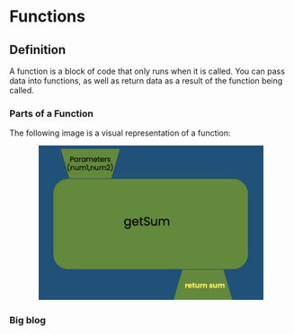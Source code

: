 # Functions
## Definition
A function is a block of code that only runs when it is called. You can pass data into functions, as well as return data as a result of the function being called. 
### Parts of a Function
The following image is a visual representation of a function:
<br>
<p align="center"><img src="https://github.com/mef21/GirlsWhoCode/blob/master/Images/Function.png" width="400" height="275"></img></p>

### Big blog
